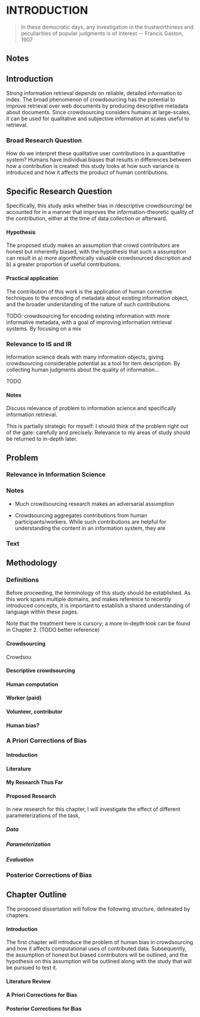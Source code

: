 INTRODUCTION
=============

> In these democratic days, any investigation in the trustworthiness and peculiarities of popular judgments is of interest
> -- Francis Gaston, 1907
<!--TODO: Add citation to refs-->

## Notes

## Introduction

Strong information retrieval depends on reliable, detailed information to index.
The broad phenomenon of crowdsourcing has the potential to improve retrieval over web documents by producing descriptive metadata about documents.
Since crowdsourcing considers humans at large-scales, it can be used for qualitative and subjective information at scales useful to retrieval.
<!--Written roughly to dump, TODO wordsmith-->

<!-- Old text
The internet is growing increasingly interactive as it matures.
Rather than simply transmitting information to readers, web pages allow their audience to react and interact with their information.
The products of these interactions are a trove of qualitative judgements, valuable to understanding information objects.
-->

### Broad Research Question

How do we interpret these qualitative user contributions in a quantitative system? Humans have individual biases that results in differences between how a contribution is created: this study looks at how such variance is introduced and how it affects the product of human contributions.

## Specific Research Question

Specifically, this study asks whether bias in /descriptive crowdsourcing/ be accounted for in a manner that improves the information-theoretic quality of the contribution, either at the time of data collection or afterward.

<!--
 (TODO: lowers entropy?) of the contribution. ( for use in ranked retrieval?)
-->

#### Hypothesis

The proposed study makes an assumption that crowd contributors are honest but inherently biased, with the hypothesis that such a assumption can result in a) more algorithmically valuable crowdsourced discription and b) a greater proportion of useful contributions.

#### Practical application

The contribution of this work is the application of human corrective techniques to the encoding of metadata about existing information object, and the broader understanding of the nature of such contributions.


TODO: crowdsourcing for encoding existing information with more informative metadata, with a goal of improving information retrieval systems. By focusing on a mix 

### Relevance to IS and IR

Information science deals with many information objects, giving crowdsourcing considerable potential as a tool for item description. By collecting human judgments about the quality of information... 

TODO

#### Notes

Discuss relevance of problem to information science and specifically information retrieval.

This is partially strategic for myself: I should think of the problem right out of the gate: carefully and precisely. 
 Relevance to my areas of study should be returned to in-depth later.

## Problem

### Relevance in Information Science

### Notes

 * Much crowdsourcing research makes an adversarial assumption

 * Crowdsourcing aggregates contributions from human participants/workers. While such contributions are helpful for understanding the content in an information system, they are 

### Text


## Methodology

### Definitions

Before proceeding, the terminology of this study should be established. As this work spans multiple domains, and makes reference to recently introduced concepts, it is important to establish a shared understanding of language within these pages.

Note that the treatment here is cursory; a more in-depth look can be found in Chapter 2. (TODO better reference)

#### Crowdsourcing

Crowdsou

#### Descriptive crowdsourcing

#### Human computation

#### Worker (paid)

#### Volunteer, contributor

#### Human bias?
			
### A Priori Corrections of Bias

#### Introduction

#### Literature

#### My Research Thus Far

#### Proposed Research

In new research for this chapter, I will investigate the effect of different parameterizations of the task, 

##### Data

##### Parameterization

##### Evaluation



### Posterior Corrections of Bias

## Chapter Outline

The proposed dissertation will follow the following structure, delineated by chapters.

#### Introduction

The first chapter will introduce the problem of human bias in crowdsourcing and how it affects computational uses of contributed data. Subsequently, the assumption of honest but biased contributors will be outlined, and the hypothesis on this assumption will be outlined along with the study that will be pursued to test it.

#### Literature Review

#### A Priori Corrections for Bias

#### Posterior Corrections for Bias

